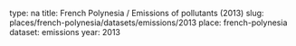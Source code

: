 type: na
title: French Polynesia / Emissions of pollutants (2013)
slug: places/french-polynesia/datasets/emissions/2013
place: french-polynesia
dataset: emissions
year: 2013
